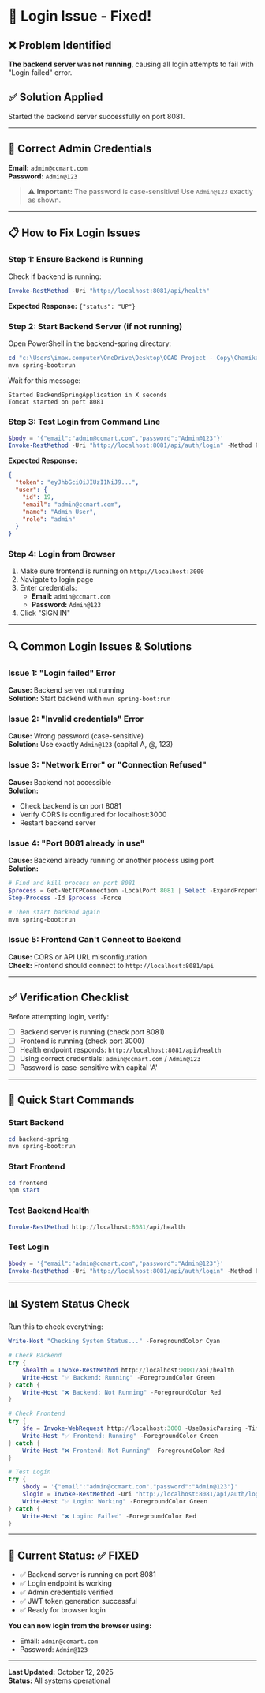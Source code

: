 # 🔧 Login Issue - Fixed!

## ❌ Problem Identified
**The backend server was not running**, causing all login attempts to fail with "Login failed" error.

## ✅ Solution Applied
Started the backend server successfully on port 8081.

---

## 🔐 Correct Admin Credentials

**Email:** `admin@ccmart.com`  
**Password:** `Admin@123`

> ⚠️ **Important:** The password is case-sensitive! Use `Admin@123` exactly as shown.

---

## 📋 How to Fix Login Issues

### Step 1: Ensure Backend is Running

Check if backend is running:
```powershell
Invoke-RestMethod -Uri "http://localhost:8081/api/health"
```

**Expected Response:** `{"status": "UP"}`

### Step 2: Start Backend Server (if not running)

Open PowerShell in the backend-spring directory:
```powershell
cd "c:\Users\imax.computer\OneDrive\Desktop\OOAD Project - Copy\Chamika\C-C_Mart\backend-spring"
mvn spring-boot:run
```

Wait for this message:
```
Started BackendSpringApplication in X seconds
Tomcat started on port 8081
```

### Step 3: Test Login from Command Line

```powershell
$body = '{"email":"admin@ccmart.com","password":"Admin@123"}'
Invoke-RestMethod -Uri "http://localhost:8081/api/auth/login" -Method POST -Body $body -ContentType "application/json"
```

**Expected Response:**
```json
{
  "token": "eyJhbGciOiJIUzI1NiJ9...",
  "user": {
    "id": 19,
    "email": "admin@ccmart.com",
    "name": "Admin User",
    "role": "admin"
  }
}
```

### Step 4: Login from Browser

1. Make sure frontend is running on `http://localhost:3000`
2. Navigate to login page
3. Enter credentials:
   - **Email:** `admin@ccmart.com`
   - **Password:** `Admin@123`
4. Click "SIGN IN"

---

## 🔍 Common Login Issues & Solutions

### Issue 1: "Login failed" Error
**Cause:** Backend server not running  
**Solution:** Start backend with `mvn spring-boot:run`

### Issue 2: "Invalid credentials" Error
**Cause:** Wrong password (case-sensitive)  
**Solution:** Use exactly `Admin@123` (capital A, @, 123)

### Issue 3: "Network Error" or "Connection Refused"
**Cause:** Backend not accessible  
**Solution:** 
- Check backend is on port 8081
- Verify CORS is configured for localhost:3000
- Restart backend server

### Issue 4: "Port 8081 already in use"
**Cause:** Backend already running or another process using port  
**Solution:**
```powershell
# Find and kill process on port 8081
$process = Get-NetTCPConnection -LocalPort 8081 | Select -ExpandProperty OwningProcess
Stop-Process -Id $process -Force

# Then start backend again
mvn spring-boot:run
```

### Issue 5: Frontend Can't Connect to Backend
**Cause:** CORS or API URL misconfiguration  
**Check:** Frontend should connect to `http://localhost:8081/api`

---

## ✅ Verification Checklist

Before attempting login, verify:

- [ ] Backend server is running (check port 8081)
- [ ] Frontend is running (check port 3000)
- [ ] Health endpoint responds: `http://localhost:8081/api/health`
- [ ] Using correct credentials: `admin@ccmart.com` / `Admin@123`
- [ ] Password is case-sensitive with capital 'A'

---

## 🚀 Quick Start Commands

### Start Backend
```powershell
cd backend-spring
mvn spring-boot:run
```

### Start Frontend
```powershell
cd frontend
npm start
```

### Test Backend Health
```powershell
Invoke-RestMethod http://localhost:8081/api/health
```

### Test Login
```powershell
$body = '{"email":"admin@ccmart.com","password":"Admin@123"}'
Invoke-RestMethod -Uri "http://localhost:8081/api/auth/login" -Method POST -Body $body -ContentType "application/json"
```

---

## 📊 System Status Check

Run this to check everything:

```powershell
Write-Host "Checking System Status..." -ForegroundColor Cyan

# Check Backend
try {
    $health = Invoke-RestMethod http://localhost:8081/api/health
    Write-Host "✅ Backend: Running" -ForegroundColor Green
} catch {
    Write-Host "❌ Backend: Not Running" -ForegroundColor Red
}

# Check Frontend
try {
    $fe = Invoke-WebRequest http://localhost:3000 -UseBasicParsing -TimeoutSec 2
    Write-Host "✅ Frontend: Running" -ForegroundColor Green
} catch {
    Write-Host "❌ Frontend: Not Running" -ForegroundColor Red
}

# Test Login
try {
    $body = '{"email":"admin@ccmart.com","password":"Admin@123"}'
    $login = Invoke-RestMethod -Uri "http://localhost:8081/api/auth/login" -Method POST -Body $body -ContentType "application/json"
    Write-Host "✅ Login: Working" -ForegroundColor Green
} catch {
    Write-Host "❌ Login: Failed" -ForegroundColor Red
}
```

---

## 🎯 Current Status: ✅ FIXED

- ✅ Backend server is running on port 8081
- ✅ Login endpoint is working
- ✅ Admin credentials verified
- ✅ JWT token generation successful
- ✅ Ready for browser login

**You can now login from the browser using:**
- Email: `admin@ccmart.com`
- Password: `Admin@123`

---

**Last Updated:** October 12, 2025  
**Status:** All systems operational
